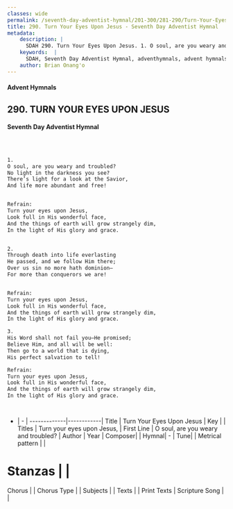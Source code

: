 ```yaml
---
classes: wide
permalink: /seventh-day-adventist-hymnal/201-300/281-290/Turn-Your-Eyes-Upon-Jesus/
title: 290. Turn Your Eyes Upon Jesus - Seventh Day Adventist Hymnal
metadata:
    description: |
      SDAH 290. Turn Your Eyes Upon Jesus. 1. O soul, are you weary and troubled? No light in the darkness you see? There’s light for a look at the Savior, And life more abundant and free! 
    keywords:  |
      SDAH, Seventh Day Adventist Hymnal, adventhymnals, advent hymnals, Turn Your Eyes Upon Jesus, O soul, are you weary and troubled? ,Turn your eyes upon Jesus,
    author: Brian Onang'o
---
```


#### Advent Hymnals
## 290. TURN YOUR EYES UPON JESUS
#### Seventh Day Adventist Hymnal

```txt



1.
O soul, are you weary and troubled?
No light in the darkness you see?
There’s light for a look at the Savior,
And life more abundant and free!


Refrain:
Turn your eyes upon Jesus,
Look full in His wonderful face,
And the things of earth will grow strangely dim,
In the light of His glory and grace.


2.
Through death into life everlasting
He passed, and we follow Him there;
Over us sin no more hath dominion—
For more than conquerors we are!


Refrain:
Turn your eyes upon Jesus,
Look full in His wonderful face,
And the things of earth will grow strangely dim,
In the light of His glory and grace.

3.
His Word shall not fail you—He promised;
Believe Him, and all will be well:
Then go to a world that is dying,
His perfect salvation to tell!

Refrain:
Turn your eyes upon Jesus,
Look full in His wonderful face,
And the things of earth will grow strangely dim,
In the light of His glory and grace.




```

- |   -  |
-------------|------------|
Title | Turn Your Eyes Upon Jesus |
Key |  |
Titles | Turn your eyes upon Jesus, |
First Line | O soul, are you weary and troubled? |
Author | 
Year | 
Composer|  |
Hymnal|  - |
Tune|  |
Metrical pattern | |
# Stanzas |  |
Chorus |  |
Chorus Type |  |
Subjects |  |
Texts |  |
Print Texts | 
Scripture Song |  |
  
